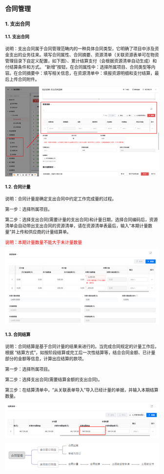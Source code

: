 ## 合同管理

### 1. 支出合同

#### 1.1. 支出合同

说明：支出合同属于合同管理范畴内的一种具体合同类型，它明确了项目中涉及资金支出的业务往来。填写合同属性、合同摘要、资源清单（关联资源表单可在物资管理目录下自定义配置，如下图）、累计结算支付（会根据资源清单自动生成）和付结算条件和方式。
“新增”按钮，在合同属性中：选择所属项目、合同类型等内容。在合同摘要中：填写相关信息，在资源清单中：填报资源明细和支付结算，最后上传合同附件。

![支出合同](./imgs/zcht.png)

#### 1.2. 合同计量

说明：合同计量是确定支出合同中约定工作完成量的过程。

第一步：选择所属项目。

第二步：选择支出合同(需要计量的支出合同)和计量日期，选择合同编码后，资源清单会自动带出支出合同的资源清单，请在资源清单表最后，输入“本期计量数量”并上传和供应商的计量结算单。

<font color="red">说明：本期计量数量不能大于未计量数量</font>


![合同计量](./imgs/htjl.png)

#### 1.3. 合同结算

说明：合同结算是基于合同计量的结果来进行的。当完成合同规定的计量工作后，根据 “结算方式”，如按阶段结算或完工后一次性结算等，结合合同金额、已计量部分的金额等信息，计算出应结算的款项。

第一步：选择所属项目。

第二步：选择支出合同(需要结算金额的支出合同)。

第三步：在结算清单中，“从关联表单导入”导入已经计量的单据，并输入本期结算数量。

![结算清单](./imgs/jsqd.png)

![流程](./imgs/lc.png)

